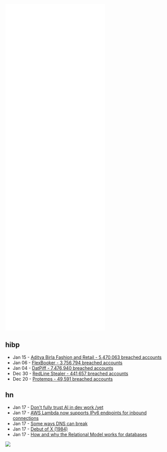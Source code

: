 ![Metrics](https://raw.githubusercontent.com/phixion/phixion/master/metrics.svg)

## hibp

<!--
for https://github.com/phixion/phixion/blob/main/.github/workflows/feeds.yml
-->
<!--START_SECTION:haveibeenpwnd-->
- Jan 15 - [Aditya Birla Fashion and Retail - 5,470,063 breached accounts](https://haveibeenpwned.com/PwnedWebsites#ABFRL)
- Jan 06 - [FlexBooker - 3,756,794 breached accounts](https://haveibeenpwned.com/PwnedWebsites#FlexBooker)
- Jan 04 - [DatPiff - 7,476,940 breached accounts](https://haveibeenpwned.com/PwnedWebsites#DatPiff)
- Dec 30 - [RedLine Stealer - 441,657 breached accounts](https://haveibeenpwned.com/PwnedWebsites#RedLineStealer)
- Dec 20 - [Protemps - 49,591 breached accounts](https://haveibeenpwned.com/PwnedWebsites#Protemps)
<!--END_SECTION:haveibeenpwnd-->

## hn

<!--
for https://github.com/phixion/phixion/blob/main/.github/workflows/feeds.yml
-->
<!--START_SECTION:hn-->
- Jan 17 - [Don't fully trust AI in dev work /yet](https://blog.akom.me/dont-fully-trust-ai-in-dev-work-yet)
- Jan 17 - [AWS Lambda now supports IPv6 endpoints for inbound connections](https://aws.amazon.com/about-aws/whats-new/2021/12/aws-lambda-ipv6-endpoints-inbound-connections/)
- Jan 17 - [Some ways DNS can break](https://jvns.ca/blog/2022/01/15/some-ways-dns-can-break/)
- Jan 17 - [Debut of X (1984)](https://www.talisman.org/x-debut.shtml)
- Jan 17 - [How and why the Relational Model works for databases](https://blog.the-pans.com/relational/)
<!--END_SECTION:hn-->

<!--
for https://yhype.me
-->
![](https://hit.yhype.me/github/profile?user_id=13013670)
